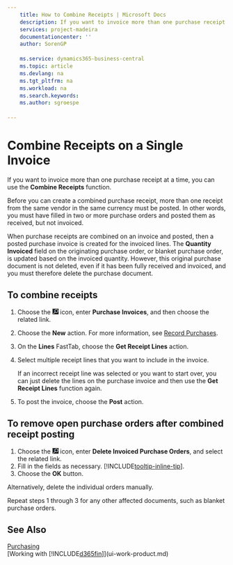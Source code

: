 ```yaml
---
    title: How to Combine Receipts | Microsoft Docs
    description: If you want to invoice more than one purchase receipt at a time, you can use the Combine Receipts function.
    services: project-madeira
    documentationcenter: ''
    author: SorenGP

    ms.service: dynamics365-business-central
    ms.topic: article
    ms.devlang: na
    ms.tgt_pltfrm: na
    ms.workload: na
    ms.search.keywords:
    ms.author: sgroespe

---
```

# Combine Receipts on a Single Invoice
If you want to invoice more than one purchase receipt at a time, you can use the **Combine Receipts** function.  

Before you can create a combined purchase receipt, more than one receipt from the same vendor in the same currency must be posted. In other words, you must have filled in two or more purchase orders and posted them as received, but not invoiced.  

When purchase receipts are combined on an invoice and posted, then a posted purchase invoice is created for the invoiced lines. The **Quantity Invoiced** field on the originating purchase order, or blanket purchase order, is updated based on the invoiced quantity. However, this original purchase document is not deleted, even if it has been fully received and invoiced, and you must therefore delete the purchase document.  

## To combine receipts  
1. Choose the ![Lightbulb that opens the Tell Me feature](media/ui-search/search_small.png "Tell me what you want to do") icon, enter **Purchase Invoices**, and then choose the related link.  
2. Choose the **New** action. For more information, see [Record Purchases](purchasing-how-record-purchases.md).  
3. On the **Lines** FastTab, choose the **Get Receipt Lines** action.  
4. Select multiple receipt lines that you want to include in the invoice.  

    If an incorrect receipt line was selected or you want to start over, you can just delete the lines on the purchase invoice and then use the **Get Receipt Lines** function again.  
5. To post the invoice, choose the **Post** action.  

## To remove open purchase orders after combined receipt posting  
1. Choose the ![Lightbulb that opens the Tell Me feature](media/ui-search/search_small.png "Tell me what you want to do") icon, enter **Delete Invoiced Purchase Orders**, and select the related link.  
2. Fill in the fields as necessary. [!INCLUDE[tooltip-inline-tip](includes/tooltip-inline-tip_md.md)].
3. Choose the **OK** button.  

Alternatively, delete the individual orders manually.

Repeat steps 1 through 3 for any other affected documents, such as blanket purchase orders.

## See Also  
[Purchasing](purchasing-manage-purchasing.md)  
[Working with [!INCLUDE[d365fin](includes/d365fin_md.md)]](ui-work-product.md)

